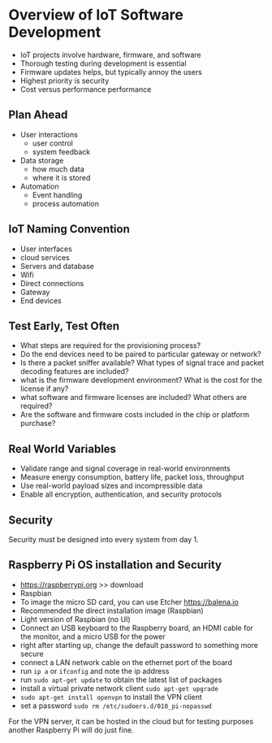 # Overview of IoT Software Development

* IoT projects involve hardware, firmware, and software
* Thorough testing during development is essential
* Firmware updates helps, but typically annoy the users
* Highest priority is security
* Cost versus performance performance

## Plan Ahead

* User interactions
  * user control
  * system feedback
* Data storage
  * how much data
  * where it is stored
* Automation
  * Event handling
  * process automation

## IoT Naming Convention

* User interfaces
* cloud services
* Servers and database
* Wifi
* Direct connections
* Gateway
* End devices

## Test Early, Test Often

* What steps are required for the provisioning process?
* Do the end devices need to be paired to particular gateway or network?
* Is there a packet sniffer available? What types of signal trace and packet decoding features are included?
* what is the firmware development environment? What is the cost for the license if any?
* what software and firmware licenses are included? What others are required?
* Are the software and firmware costs included in the chip or platform purchase?

## Real World Variables

* Validate range and signal coverage in real-world environments
* Measure energy consumption, battery life, packet loss, throughput
* Use real-world payload sizes and incompressible data
* Enable all encryption, authentication, and security protocols

## Security

Security must be designed into every system from day 1. 

## Raspberry Pi OS installation and Security

* https://raspberrypi.org >> download
* Raspbian
* To image the micro SD card, you can use Etcher https://balena.io
* Recommended the direct installation image (Raspbian)
* Light version of Raspbian (no UI)
* Connect an USB keyboard to the Raspberry board, an HDMI cable for the monitor, and a micro USB for the power
* right after starting up, change the default password to something more secure
* connect a LAN network cable on the ethernet port of the board
* run `ip a` or `ifconfig` and note the ip address
* run `sudo apt-get update` to obtain the latest list of packages
* install a virtual private network client `sudo apt-get upgrade`
* `sudo apt-get install openvpn` to install the VPN client
* set a password `sudo rm /etc/sudoers.d/010_pi-nopasswd`
  
For the VPN server, it can be hosted in the cloud but for testing purposes another Raspberry Pi will do just fine.

